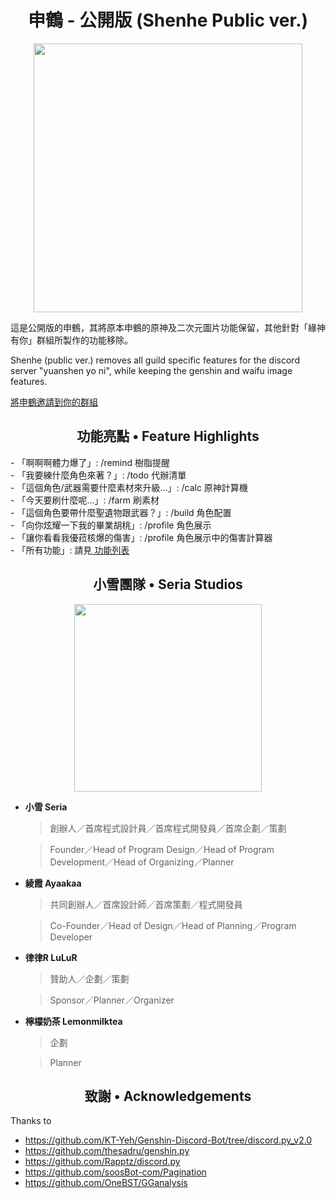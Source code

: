 <h1 align="center">申鶴 - 公開版 (Shenhe Public ver.)</h1>

<p align="center">
<img src="https://i.imgur.com/bwWfOJH.png" width="430" height="430" />
</p>

<p align="left">
這是公開版的申鶴，其將原本申鶴的原神及二次元圖片功能保留，其他針對「緣神有你」群組所製作的功能移除。 <br>
</p>

<p align="left">
Shenhe (public ver.) removes all guild specific features for the discord server "yuanshen yo ni", while keeping the genshin and waifu image features.
</p>

<a href='https://discord.com/oauth2/authorize?client_id=1000045812522430626&permissions=137439333440&scope=bot%20applications.commands'> 將申鶴邀請到你的群組 </a>

<h2 align="center">功能亮點 • Feature Highlights</h2>
<p align="left">
 - 「啊啊啊體力爆了」: /remind 樹脂提醒<br>
 - 「我要練什麼角色來著？」: /todo 代辦清單<br>
 - 「這個角色/武器需要什麼素材來升級…」: /calc 原神計算機<br>
 - 「今天要刷什麼呢…」: /farm 刷素材<br>
 - 「這個角色要帶什麼聖遺物跟武器？」: /build 角色配置<br>
 - 「向你炫耀一下我的畢業胡桃」: /profile 角色展示<br>
 - 「讓你看看我優菈核爆的傷害」: /profile 角色展示中的傷害計算器<br>
 - 「所有功能」: 請見<a href='https://github.com/seriaati/shenhe_bot/blob/public/features.md'> 功能列表 </a>
 </p>

<h2 align="center">小雪團隊 • Seria Studios</h2>

<p align="center">
<img src="https://i.imgur.com/j2RCDKr.png" width="300" height="300" />
</p>

<p align="center">

 - **小雪 Seria**

     > 創辦人／首席程式設計員／首席程式開發員／首席企劃／策劃

     > Founder／Head of Program Design／Head of Program Development／Head of Organizing／Planner

</p>

 - **綾霞 Ayaakaa**
 
     > 共同創辦人／首席設計師／首席策劃／程式開發員
     
     > Co-Founder／Head of Design／Head of Planning／Program Developer

 - **律律R LuLuR**
 
     > 贊助人／企劃／策劃

     > Sponsor／Planner／Organizer

 - **檸檬奶茶 Lemonmilktea**
     > 企劃

     > Planner


<h2 align="center">致謝 • Acknowledgements</h2> 

Thanks to

- https://github.com/KT-Yeh/Genshin-Discord-Bot/tree/discord.py_v2.0
- https://github.com/thesadru/genshin.py
- https://github.com/Rapptz/discord.py
- https://github.com/soosBot-com/Pagination
- https://github.com/OneBST/GGanalysis
